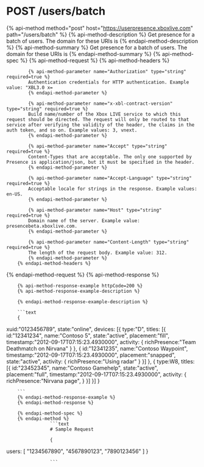 # POST /users/batch

{% api-method method="post" host="https://userpresence.xboxlive.com" path="/users/batch" %}
        {% api-method-description %}
        Get presence for a batch of users. The domain for these URIs is 
        {% endapi-method-description %}
        {% api-method-summary %}
        Get presence for a batch of users. The domain for these URIs is 
        {% endapi-method-summary %}
        {% api-method-spec %}
        {% api-method-request %}
        {% api-method-headers %}
        
            {% api-method-parameter name="Authorization" type="string" required=true %}
            Authentication credentials for HTTP authentication. Example value: "XBL3.0 x=
            {% endapi-method-parameter %}

            {% api-method-parameter name="x-xbl-contract-version" type="string" required=true %}
            Build name/number of the Xbox LIVE service to which this request should be directed. The request will only be routed to that service after verifying the validity of the header, the claims in the auth token, and so on. Example values: 3, vnext.
            {% endapi-method-parameter %}

            {% api-method-parameter name="Accept" type="string" required=true %}
            Content-Types that are acceptable. The only one supported by Presence is application/json, but it must be specified in the header.
            {% endapi-method-parameter %}

            {% api-method-parameter name="Accept-Language" type="string" required=true %}
            Acceptable locale for strings in the response. Example values: en-US.
            {% endapi-method-parameter %}

            {% api-method-parameter name="Host" type="string" required=true %}
            Domain name of the server. Example value: presencebeta.xboxlive.com.
            {% endapi-method-parameter %}

            {% api-method-parameter name="Content-Length" type="string" required=true %}
            The length of the request body. Example value: 312.
            {% endapi-method-parameter %}
        {% endapi-method-headers %}
{% endapi-method-request %}
        {% api-method-response %}
        
        {% api-method-response-example httpCode=200 %}
        {% api-method-response-example-description %}
        
        {% endapi-method-response-example-description %}
        
        ```text
        {
  xuid:"0123456789",
  state:"online",
  devices:
  [{
    type:"D",
    titles:
    [{
      id:"12341234",
      name:"Contoso 5",
      state:"active",
      placement:"fill",
      timestamp:"2012-09-17T07:15:23.4930000",
      activity:
      {
        richPresence:"Team Deathmatch on Nirvana"
      }
    },
    {
      id:"12341235",
      name:"Contoso Waypoint",
      timestamp:"2012-09-17T07:15:23.4930000",
      placement:"snapped",
      state:"active",
      activity:
      {
        richPresence:"Using radar"
      }
    }]
  },
  {
    type:W8,
    titles:
    [{
      id:"23452345",
      name:"Contoso Gamehelp",
      state:"active",
      placement:"full",
      timestamp:"2012-09-17T07:15:23.4930000",
      activity:
      {
        richPresence:"Nirvana page",
      }
    }]
  }]
}

        ```
        {% endapi-method-response-example %}
        {% endapi-method-response %}
        
        {% endapi-method-spec %}
        {% endapi-method %}
                    ```text
                    # Sample Request

                    {
  users:
  [
    "1234567890",
    "4567890123",
    "7890123456"
  ]
}

                    ```
                    